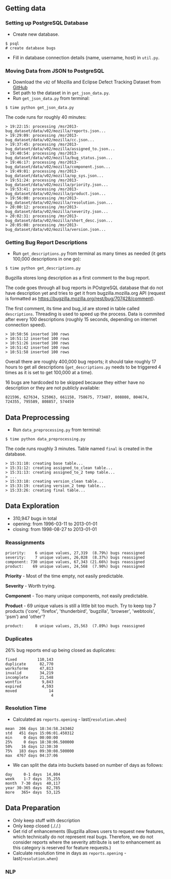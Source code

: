 ## Getting data

### Setting up PostgreSQL Database

- Create new database.

```
$ psql
# create database bugs
```

- Fill in database connection details (name, username, host) in `util.py`.

### Moving Data from JSON to PostgreSQL

- Download the `v02` of Mozilla and Eclipse Defect Tracking Dataset from [GitHub](https://github.com/ansymo/msr2013-bug_dataset)
- Set path to the dataset in in `get_json_data.py`.
- Run `get_json_data.py` from terminal:

```
$ time python get_json_data.py
```

The code runs for roughly 40 minutes:

```
> 19:22:15: processing /msr2013-bug_dataset/data/v02/mozilla/reports.json...
> 19:29:09: processing /msr2013-bug_dataset/data/v02/mozilla/cc.json...
> 19:37:45: processing /msr2013-bug_dataset/data/v02/mozilla/assigned_to.json...
> 19:40:54: processing /msr2013-bug_dataset/data/v02/mozilla/bug_status.json...
> 19:46:17: processing /msr2013-bug_dataset/data/v02/mozilla/component.json...
> 19:49:01: processing /msr2013-bug_dataset/data/v02/mozilla/op_sys.json...
> 19:51:24: processing /msr2013-bug_dataset/data/v02/mozilla/priority.json...
> 19:53:41: processing /msr2013-bug_dataset/data/v02/mozilla/product.json...
> 19:56:00: processing /msr2013-bug_dataset/data/v02/mozilla/resolution.json...
> 20:00:12: processing /msr2013-bug_dataset/data/v02/mozilla/severity.json...
> 20:02:31: processing /msr2013-bug_dataset/data/v02/mozilla/short_desc.json...
> 20:05:08: processing /msr2013-bug_dataset/data/v02/mozilla/version.json...
```

### Getting Bug Report Descriptions

- Run `get_descriptions.py` from terminal as many times as needed (it gets 100,000 descriptions in one go):

```
$ time python get_descriptions.py
```

Bugzilla stores long description as a first comment to the bug report.

The code goes through all bug reports in POstgreSQL database that do not have description yet and tries to get it from bugzilla.mozilla.org API (request is formatted as https://bugzilla.mozilla.org/rest/bug/707428/comment).

The first comment, its time and bug_id are stored in table called `descriptions`. Threading is used to speed up the process. Data is commited after every 100 descriptions (roughly 15 seconds, depending on internet connection speed).

```
> 10:50:56 inserted 100 rows
> 10:51:12 inserted 100 rows
> 10:51:26 inserted 100 rows
> 10:51:42 inserted 100 rows
> 10:51:58 inserted 100 rows
```

Overall there are roughly 400,000 bug reports; it should take roughly 17 hours to get all descriptions (`get_descriptions.py` needs to be triggered 4 times as it is set to get 100,000 at a time).

16 bugs are hardcoded to be skipped because they either have no description or they are not publicly available:

```
821596, 627634, 525063, 661158, 758675, 773487, 808808, 804674, 724355, 795589, 808857, 574459
```

## Data Preprocessing

- Run `data_preprocessing.py` from terminal:

```
$ time python data_preprocessing.py
```

The code runs roughly 3 minutes. Table named `final` is created in the database.

```
> 15:31:10: creating base table...
> 15:31:12: creating assigned_to_clean table...
> 15:31:13: creating assigned_to_2 temp table...
> ...
> 15:33:18: creating version_clean table...
> 15:33:19: creating version_2 temp table...
> 15:33:26: creating final table...
```

## Data Exploration

- 310,947 bugs in total
- opening: from 1996-03-11 to 2013-01-01
- closing: from 1998-08-27 to 2013-01-01

### Reassignments

```
priority:    6 unique values, 27,319  (8.79%) bugs reassigned
severity:    7 unique values, 26,028  (8.37%) bugs reassigned
component: 730 unique values, 67,343 (21.66%) bugs reassigned
product:    69 unique values, 24,568  (7.90%) bugs reassigned
```

**Priority** - Most of the time empty, not easily predictable.

**Severity** - Worth trying.

**Component** - Too many unique components, not easily predictable.

**Product** - 69 unique values is still a little bit too much. Try to keep top 7 products ('core', 'firefox', 'thunderbird', 'bugzilla', 'browser', 'webtools', 'psm') and 'other'?

```
product:     8 unique values, 25,563  (7.89%) bugs reassigned
```

### Duplicates

26% bug reports end up being closed as duplicates:

```
fixed         110,143
duplicate      82,770
worksforme     47,813
invalid        34,219
incomplete     21,548
wontfix         9,843
expired         4,593
moved              14
                    4
```

### Resolution Time

- Calculated as `reports.opening` - last(`resolution.when`)

```
mean  206 days 18:34:58.243462
std   451 days 15:06:01.450312    
min     0 days 00:00:00 
25%     0 days 18:38:06.500000  
50%    16 days 12:30:30    
75%   183 days 09:30:08.500000    
max  4767 days 04:37:06
```

- We can split the data into buckets based on number of days as follows:

```
day     0-1 days  14,804
week    1-7 days  35,255
month  7-30 days  40,117
year 30-365 days  82,785
more   365+ days  53,125
```

## Data Preparation

- Only keep stuff with description
- Only keep closed (././.)
- Get rid of enhancements (Bugzilla allows users to request new features, which technically do not represent real bugs. Therefore, we do not consider reports where the severity attribute is set to enhancement as this category is reserved for feature requests.)
- Calculate resolution time in days as `reports.opening` - last(`resolution.when`)

### NLP

